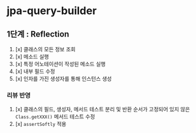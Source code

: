 # jpa-query-builder

## 1단계 : Reflection

1. [x] 클래스의 모든 정보 조회
2. [x] 메소드 실행
3. [x] 특정 어노테이션이 작성된 메소드 실행
4. [x] 내부 필드 수정
5. [x] 인자를 가진 생성자를 통해 인스턴스 생성

### 리뷰 반영

1. [x] 클래스의 필드, 생성자, 메서드 테스트 분리 및 반환 순서가 고정되어 있지 않은 `Class.getXXX()` 메서드 테스트 수정
2. [x] `assertSoftly` 적용

